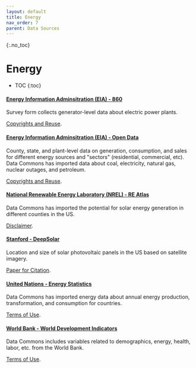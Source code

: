 ```yaml
---
layout: default
title: Energy
nav_order: 7
parent: Data Sources
---
```


{:.no_toc}
# Energy

* TOC
{:toc}

#### [Energy Information Adminsitration (EIA) - 860](https://www.eia.gov/electricity/data/eia860/)
Survey form collects generator-level data about electric power plants.

[Copyrights and Reuse](https://www.eia.gov/about/copyrights_reuse.php).


#### [Energy Information Adminsitration (EIA) - Open Data](https://www.eia.gov/opendata/qb.php)
County, state, and plant-level data on generation, consumption, and sales for different energy sources and "sectors" (residential, commercial, etc). Data Commons has imported data about coal, electricity, natural gas, nuclear outages, and petroleum.

[Copyrights and Reuse](https://www.eia.gov/about/copyrights_reuse.php).


#### [National Renewable Energy Laboratory (NREL) - RE Atlas](https://maps.nrel.gov/re-atlas)
Data Commons has imported the potential for solar energy generation in different counties in the US.

[Disclaimer](https://maps.nrel.gov/re-atlas/).


#### [Stanford - DeepSolar](http://web.stanford.edu/group/deepsolar/home)
Location and size of solar photovoltaic panels in the US based on satellite imagery.

[Paper for Citation](https://www.cell.com/joule/fulltext/S2542-4351(18)30570-1).


#### [United Nations - Energy Statistics](https://unstats.un.org/unsd/energystats/data/)
Data Commons has imported energy data about annual energy production, transformation, and consumption for countries.

[Terms of Use](http://data.un.org/Host.aspx?Content=UNdataUse).

#### [World Bank - World Development Indicators](https://datacatalog.worldbank.org/search/dataset/003771)
Data Commons includes variables related to demographics, energy, health, labor, etc. from the World Bank.

[Terms of Use](https://datacatalog.worldbank.org/public-licenses).
